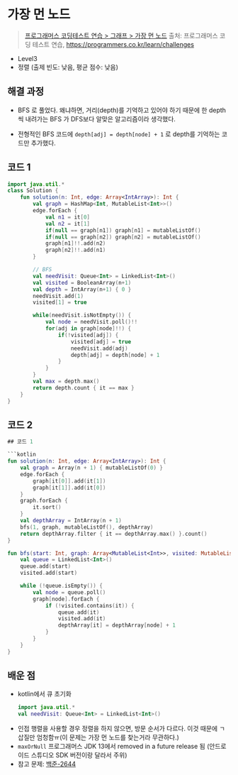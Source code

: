 # 가장 먼 노드

> [프로그래머스 코딩테스트 연습 > 그래프 > 가장 먼 노드](https://programmers.co.kr/learn/courses/30/lessons/49189)
> 출처: 프로그래머스 코딩 테스트 연습, https://programmers.co.kr/learn/challenges

- Level3
- 정렬 (출제 빈도: 낮음, 평균 점수: 낮음)

## 해결 과정

- BFS 로 풀었다. 왜냐하면, 거리(depth)를 기억하고 있어야 하기 때문에 한 depth씩 내려가는 BFS 가 DFS보다 알맞은 알고리즘이라 생각했다.

- 전형적인 BFS 코드에 `depth[adj] = depth[node] + 1` 로 depth를 기억하는 코드만 추가했다.

## 코드 1

```kotlin
import java.util.*
class Solution {
    fun solution(n: Int, edge: Array<IntArray>): Int {
        val graph = HashMap<Int, MutableList<Int>>()
        edge.forEach {
            val n1 = it[0]
            val n2 = it[1]
            if(null == graph[n1]) graph[n1] = mutableListOf()
            if(null == graph[n2]) graph[n2] = mutableListOf()
            graph[n1]!!.add(n2)
            graph[n2]!!.add(n1)
        }

        // BFS
        val needVisit: Queue<Int> = LinkedList<Int>()
        val visited = BooleanArray(n+1)
        val depth = IntArray(n+1) { 0 }
        needVisit.add(1)
        visited[1] = true

        while(needVisit.isNotEmpty()) {
            val node = needVisit.poll()!!
            for(adj in graph[node]!!) {
                if(!visited[adj]) {
                    visited[adj] = true
                    needVisit.add(adj)
                    depth[adj] = depth[node] + 1
                }
            }
        }
        val max = depth.max()
        return depth.count { it == max }
    }
}
```

## 코드 2

```kotlin
## 코드 1

```kotlin
fun solution(n: Int, edge: Array<IntArray>): Int {
    val graph = Array(n + 1) { mutableListOf(0) }
    edge.forEach {
        graph[it[0]].add(it[1])
        graph[it[1]].add(it[0])
    }
    graph.forEach {
        it.sort()
    }
    val depthArray = IntArray(n + 1)
    bfs(1, graph, mutableListOf(), depthArray)
    return depthArray.filter { it == depthArray.max() }.count()
}

fun bfs(start: Int, graph: Array<MutableList<Int>>, visited: MutableList<Int>, depthArray: IntArray) {
    val queue = LinkedList<Int>()
    queue.add(start)
    visited.add(start)

    while (!queue.isEmpty()) {
        val node = queue.poll()
        graph[node].forEach {
            if (!visited.contains(it)) {
                queue.add(it)
                visited.add(it)
                depthArray[it] = depthArray[node] + 1
            }
        }
    }
}
```

## 배운 점

- kotlin에서 큐 초기화
  ```kotlin
  import java.util.*
  val needVisit: Queue<Int> = LinkedList<Int>()
  ```
- 인접 행렬을 사용할 경우 정렬을 하지 않으면, 방문 순서가 다르다. 이것 때문에 ㄱ삽질만 엄청함ㅠ(이 문제는 가장 먼 노드를 찾는거라 무관하다.)
- `maxOrNull` 프로그래머스 JDK 13에서 removed in a future release 됨 (안드로이드 스튜디오 SDK 버전이랑 달라서 주위)
- 참고 문제: [백준-2644](https://www.acmicpc.net/problem/2644)
